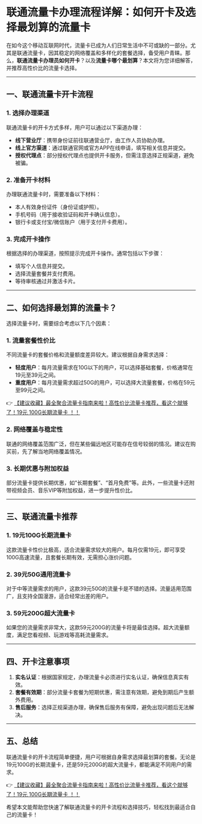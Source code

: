 # 联通流量卡办理流程详解：如何开卡及选择最划算的流量卡

在如今这个移动互联网时代，流量卡已成为人们日常生活中不可或缺的一部分。尤其是联通流量卡，因其稳定的网络覆盖和多样化的套餐选择，备受用户青睐。那么，**联通流量卡办理员如何开卡**？以及**流量卡哪个最划算**？本文将为您详细解答，并推荐高性价比的流量卡选择。

---

## 一、联通流量卡开卡流程

### 1. 选择办理渠道  
联通流量卡的开卡方式多样，用户可以通过以下渠道办理：  
- **线下营业厅**：携带身份证前往联通营业厅，由工作人员协助办理。  
- **线上官方渠道**：通过联通官网或官方APP在线申请，填写相关信息并提交。  
- **授权代理点**：部分授权代理点也提供开卡服务，但需注意选择正规渠道，避免被骗。  

### 2. 准备开卡材料  
办理联通流量卡时，需要准备以下材料：  
- 本人有效身份证件（身份证或护照）。  
- 手机号码（用于接收验证码和开卡确认信息）。  
- 银行卡或支付宝/微信账户（用于支付开卡费用）。  

### 3. 完成开卡操作  
根据选择的办理渠道，按照提示完成开卡操作。通常包括以下步骤：  
- 填写个人信息并提交。  
- 选择流量套餐并支付费用。  
- 等待审核通过并激活卡片。  

---

## 二、如何选择最划算的流量卡？

选择流量卡时，需要综合考虑以下几个因素：  

### 1. 流量套餐性价比  
不同流量卡的套餐价格和流量额度差异较大。建议根据自身需求选择：  
- **轻度用户**：每月流量需求在10G以下的用户，可以选择基础套餐，价格通常在19元至39元之间。  
- **重度用户**：每月流量需求超过50G的用户，可以选择大流量套餐，价格在59元至99元之间。  

👉 [【建议收藏】最全聚合流量卡指南来啦！高性价比流量卡推荐，看这个就够了！19元 100G长期流量卡 ！！](https://bit.ly/Liuliangka)

### 2. 网络覆盖与稳定性  
联通的网络覆盖范围广泛，但在某些偏远地区可能存在信号较弱的情况。建议在购买前，先了解当地网络覆盖情况。  

### 3. 长期优惠与附加权益  
部分流量卡提供长期优惠，如“长期套餐”、“首月免费”等。此外，一些流量卡还附带视频会员、音乐VIP等附加权益，进一步提升性价比。  

---

## 三、联通流量卡推荐

### 1. 19元100G长期流量卡  
这款流量卡性价比极高，适合流量需求较大的用户。每月仅需19元，即可享受100G高速流量，且套餐长期有效，无需担心涨价问题。  

### 2. 39元50G通用流量卡  
对于中等流量需求的用户，这款39元50G的流量卡是不错的选择。流量适用范围广，且支持全国漫游，适合经常出差的用户。  

### 3. 59元200G超大流量卡  
如果您的流量需求非常大，这款59元200G的流量卡将是最佳选择。超大流量额度，满足您看视频、玩游戏等高耗流量需求。  

---

## 四、开卡注意事项

1. **实名认证**：根据国家规定，办理流量卡必须进行实名认证，确保信息真实有效。  
2. **套餐有效期**：部分流量卡套餐为短期优惠，需注意有效期，避免到期后产生额外费用。  
3. **售后服务**：选择正规渠道办理，确保售后服务有保障，避免出现问题后无法解决。  

---

## 五、总结

联通流量卡的开卡流程简单便捷，用户可根据自身需求选择最划算的套餐。无论是19元100G的长期流量卡，还是59元200G的超大流量卡，都能满足不同用户的需求。  

👉 [【建议收藏】最全聚合流量卡指南来啦！高性价比流量卡推荐，看这个就够了！19元 100G长期流量卡 ！！](https://bit.ly/Liuliangka)

希望本文能帮助您快速了解联通流量卡的开卡流程和选择技巧，轻松找到最适合自己的流量卡！
